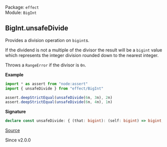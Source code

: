 Package: `effect`<br />
Module: `BigInt`<br />

## BigInt.unsafeDivide

Provides a division operation on `bigint`s.

If the dividend is not a multiple of the divisor the result will be a `bigint` value
which represents the integer division rounded down to the nearest integer.

Throws a `RangeError` if the divisor is `0n`.

**Example**

```ts
import * as assert from "node:assert"
import { unsafeDivide } from "effect/BigInt"

assert.deepStrictEqual(unsafeDivide(6n, 3n), 2n)
assert.deepStrictEqual(unsafeDivide(6n, 4n), 1n)
```

**Signature**

```ts
declare const unsafeDivide: { (that: bigint): (self: bigint) => bigint; (self: bigint, that: bigint): bigint; }
```

[Source](https://github.com/Effect-TS/effect/tree/main/packages/effect/src/BigInt.ts#L145)

Since v2.0.0